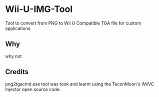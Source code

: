 # Wii-U-IMG-Tool
Tool to convert from PNG to Wii U Compatible TGA file for custom applications.
## Why
why not
## Credits
png2tgacmd.exe tool was took and learnt using the TeconMoon's WiiVC Injector open source code.
